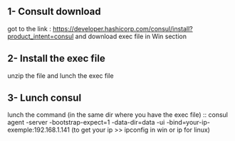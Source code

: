 ## 1- Consult download
got to the link :   https://developer.hashicorp.com/consul/install?product_intent=consul
and download exec file in Win section

## 2- Install the exec file
unzip the file and lunch the exec file

## 3- Lunch consul
lunch the command (in the same dir where you have the exec file) ::
consul agent -server -bootstrap-expect=1 -data-dir=data -ui -bind=your-ip-exemple:192.168.1.141
(to get your ip >> ipconfig in win or ip for linux)



